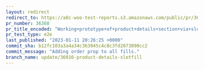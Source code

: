```yaml
---
layout: redirect
redirect_to: https://a8c-woo-test-reports.s3.amazonaws.com/public/pr/36368/e2e/index.html
pr_number: 36368
pr_title_encoded: "Working+prototype+of+product+details+section+via+slotfill"
pr_test_type: e2e
last_published: "2023-01-11 20:26:25 +0000"
commit_sha: b12fc103a3a4a34c363945c4c8c3fd2073090cc2
commit_message: "Adding order prop to all fills."
branch_name: update/36016-product-details-slotfill
---
```

